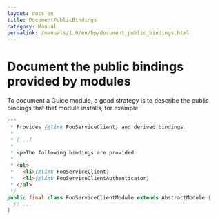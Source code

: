 ```yaml
---
layout: docs-en
title: DocumentPublicBindings
category: Manual
permalink: /manuals/1.0/en/bp/document_public_bindings.html
---
```

# Document the public bindings provided by modules

To document a Guice module, a good strategy is to describe the public bindings
that that module installs, for example:

```java
/**
 * Provides {@link FooServiceClient} and derived bindings.
 *
 * [...]
 *
 * <p>The following bindings are provided:
 *
 * <ul>
 *   <li>{@link FooServiceClient}
 *   <li>{@link FooServiceClientAuthenticator}
 * </ul>
 */
public final class FooServiceClientModule extends AbstractModule {
  // ...
}
```


